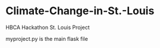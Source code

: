 # Climate-Change-in-St.-Louis
HBCA Hackathon St. Louis Project

myproject.py is the main flask file

